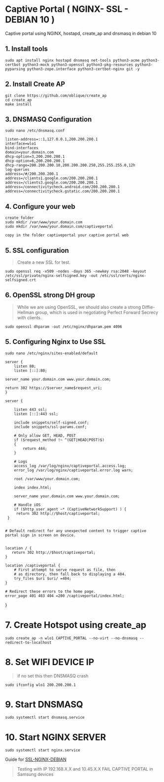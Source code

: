 # Captive Portal ( NGINX- SSL - DEBIAN 10 )

Captive portal using NGINX, hostapd, create_ap and dnsmasq in debian 10

## 1. Install tools 
    sudo apt install nginx hostapd dnsmasq net-tools python3-acme python3-certbot python3-mock python3-openssl python3-pkg-resources python3-pyparsing python3-zope.interface python3-certbot-nginx git -y
   

## 2. Install Create AP
    git clone https://github.com/oblique/create_ap
    cd create_ap
    make install

## 3. DNSMASQ Configuration
    sudo nano /etc/dnsmasq.conf
    
    listen-address=::1,127.0.0.1,200.200.200.1
    interface=wlo1
    bind-interfaces
    domain=your.domain.com
    dhcp-option=3,200.200.200.1
    dhcp-option=6,200.200.200.1
    dhcp-range=200.200.200.10,200.200.200.250,255.255.255.0,12h
    log-queries
    address=/#/200.200.200.1
    address=/clients1.google.com/200.200.200.1
    address=/clients3.google.com/200.200.200.1
    address=/connectivitycheck.android.com/200.200.200.1
    address=/connectivitycheck.gstatic.com/200.200.200.1

## 4. Configure your web
    create folder 
    sudo mkdir /var/www/your.domain.com
    sudo mkdir /var/www/your.domain.com/captiveportal

    copy in the folder captiveportal your captive portal web 
    
## 5. SSL configuration
>Create a new SSL for test.

    sudo openssl req -x509 -nodes -days 365 -newkey rsa:2048 -keyout /etc/ssl/private/nginx-selfsigned.key -out /etc/ssl/certs/nginx-selfsigned.crt

## 6. OpenSSL strong DH group
> While we are using OpenSSL, we should also create a strong Diffie-Hellman group, which is used in negotiating Perfect Forward Secrecy with clients. 

    sudo openssl dhparam -out /etc/nginx/dhparam.pem 4096


## 5. Configuring Nginx to Use SSL
 
    sudo nano /etc/nginx/sites-enabled/default

    server {
        listen 80;
        listen [::]:80;

    server_name your.domain.com www.your.domain.com;

    return 302 https://$server_name$request_uri;
    }

    server {
        
        listen 443 ssl;
        listen [::]:443 ssl;
        
        include snippets/self-signed.conf;
        include snippets/ssl-params.conf;
        
        # Only allow GET, HEAD, POST
        if ($request_method !~ ^(GET|HEAD|POST)$) 
        { 
            return 444; 
        }

        # Logs
        access_log /var/log/nginx/captiveportal.access.log;
        error_log /var/log/nginx/captiveportal.error.log warn;

        root /var/www/your.domain.com;

        index index.html;

        server_name your.domain.com www.your.domain.com;

        # Handle iOS
        if ($http_user_agent ~* (CaptiveNetworkSupport) ) {
         return 302 http://$host/captiveportal;
     }


    # Default redirect for any unexpected content to trigger captive portal sign in screen on device.


    location / {
       return 302 http://$host/captiveportal;
    }
 
    location /captiveportal {
        # First attempt to serve request as file, then
        # as directory, then fall back to displaying a 404.
        try_files $uri $uri/ =404;
    }

    # Redirect these errors to the home page.
    error_page 401 403 404 =200 /captiveportal/index.html;
}	


# 7. Create Hotspot using create_ap

    sudo create_ap -n wlo1 CAPTIVE_PORTAL --no-virt --no-dnsmasq --redirect-to-localhost

# 8. Set WIFI DEVICE IP
> if no set this then DNSMASQ crash
> 
    sudo ifconfig wlo1 200.200.200.1

# 9. Start DNSMASQ

    sudo systemctl start dnsmasq.service 

# 10. Start NGINX SERVER

    sudo systemctl start nginx.service



Guide for [SSL-NGINX-DEBIAN](https://www.digitalocean.com/community/tutorials/how-to-create-a-self-signed-ssl-certificate-for-nginx-on-debian-10) 


> Testing with IP 192.168.X.X and 10.45.X.X FAIL CAPTIVE PORTAL in Samsung devices



   


